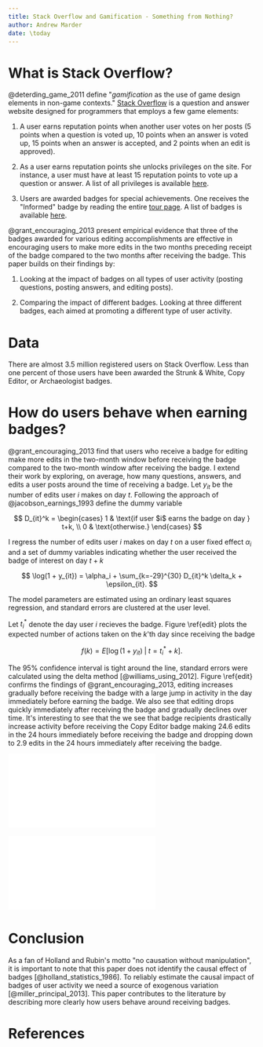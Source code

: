 ```yaml
---
title: Stack Overflow and Gamification - Something from Nothing?
author: Andrew Marder
date: \today
---
```


# What is Stack Overflow?

@deterding_game_2011 define "_gamification_ as the use of game design
elements in non-game contexts."
[Stack Overflow](http://stackoverflow.com/) is a question and answer
website designed for programmers that employs a few game elements:

1. A user earns reputation points when another user votes on her posts
   (5 points when a question is voted up, 10 points when an answer is
   voted up, 15 points when an answer is accepted, and 2 points when
   an edit is approved).

2. As a user earns reputation points she unlocks privileges on the
   site. For instance, a user must have at least 15 reputation points
   to vote up a question or answer. A list of all privileges is
   available [here](http://stackoverflow.com/help/privileges).

3. Users are awarded badges for special achievements. One receives the
   "Informed" badge by reading the entire
   [tour page](http://stackoverflow.com/tour). A list of badges is
   available [here](http://stackoverflow.com/help/badges).

@grant_encouraging_2013 present empirical evidence that three of the
badges awarded for various editing accomplishments are effective in
encouraging users to make more edits in the two months preceding
receipt of the badge compared to the two months after receiving the
badge. This paper builds on their findings by:

1. Looking at the impact of badges on all types of user activity (posting questions, posting answers, and editing posts).

3. Comparing the impact of different badges. Looking at three different badges, each aimed at promoting a different type of user activity.

# Data

There are almost 3.5 million registered users on Stack Overflow. Less than one percent of those users have been awarded the Strunk & White, Copy Editor, or Archaeologist badges.


# How do users behave when earning badges?

@grant_encouraging_2013 find that users who receive a badge for editing make more edits in the two-month window before receiving the badge compared to the two-month window after receiving the badge. I extend their work by exploring, on average, how many questions, answers, and edits a user posts around the time of receiving a badge. Let $y_{it}$ be the number of edits user $i$ makes on day $t$. Following the approach of @jacobson_earnings_1993 define the dummy variable

$$
D_{it}^k =
\begin{cases}
1 & \text{if user $i$ earns the badge on day } t+k, \\
0 & \text{otherwise.}
\end{cases}
$$

I regress the number of edits user $i$ makes on day $t$ on a user fixed effect $\alpha_i$ and a set of dummy variables indicating whether the user received the badge of interest on day $t+k$

$$
\log(1 + y_{it}) = \alpha_i + \sum_{k=-29}^{30} D_{it}^k \delta_k + \epsilon_{it}.
$$

The model parameters are estimated using an ordinary least squares regression, and standard errors are clustered at the user level.

Let $t_i^*$ denote the day user $i$ recieves the badge. Figure \ref{edit} plots the expected number of actions taken on the $k$'th day since receiving the badge

$$
f(k) = E \left[ \log(1 + y_{it}) \; | \; t=t^*_i + k \right].
$$

The 95% confidence interval is tight around the line, standard errors were calculated using the delta method [@williams_using_2012]. Figure \ref{edit} confirms the findings of @grant_encouraging_2013, editing increases gradually before receiving the badge with a large jump in activity in the day immediately before earning the badge. We also see that editing drops quickly immediately after receiving the badge and gradually declines over time. It's interesting to see that the  we see that badge recipients drastically increase activity before receiving the Copy Editor badge making 24.6 edits in the 24 hours immediately before receiving the badge and dropping down to 2.9 edits in the 24 hours immediately after receiving the badge.

![\label{edit} Mean number of actions performed over time](figures/editing.pdf)

![\label{questioning} Event study around badges awarded for asking questions](figures/questions.pdf)

# Conclusion

As a fan of Holland and Rubin's motto "no causation without manipulation", it is important to note that this paper does not identify the causal effect of badges [@holland_statistics_1986]. To reliably estimate the causal impact of badges of user activity we need a source of exogenous variation [@miller_principal_2013]. This paper contributes to the literature by describing more clearly how users behave around receiving badges.

# References
